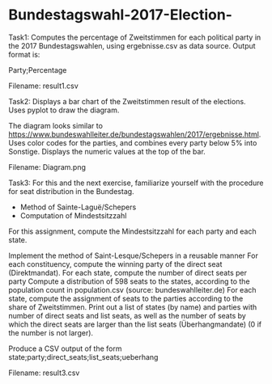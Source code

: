 # Bundestagswahl-2017-Election-

Task1:
Computes the percentage of Zweitstimmen for each political party in the 2017 Bundestagswahlen, using ergebnisse.csv as data source. 
Output format is:

Party;Percentage

Filename: result1.csv



Task2:
Displays a bar chart of the Zweitstimmen result of the elections. Uses pyplot to draw the diagram.

The diagram looks similar to https://www.bundeswahlleiter.de/bundestagswahlen/2017/ergebnisse.html.
Uses color codes for the parties, and combines every party below 5% into Sonstige.
Displays the numeric values at the top of the bar.


Filename: Diagram.png



Task3:
For this and the next exercise, familiarize yourself with the procedure for seat distribution in the Bundestag.

* Method of Sainte-Laguë/Schepers
* Computation of Mindestsitzzahl

For this assignment, compute the Mindestsitzzahl for each party and each state.

Implement the method of Saint-Lesque/Schepers in a reusable manner
For each constituency, compute the winning party of the direct seat (Direktmandat). For each state, compute the number of direct seats per party
Compute a distribution of 598 seats to the states, according to the population count in population.csv (source: bundeswahlleiter.de)
For each state, compute the assignment of seats to the parties according to the share of Zweitstimmen.
Print out a list of states (by name) and parties with number of direct seats and list seats, as well as the number of seats by  which the direct seats are larger than the list seats (Überhangmandate) (0 if the number is not larger). 

Produce a CSV output of the form
state;party;direct_seats;list_seats;ueberhang

Filename: result3.csv

